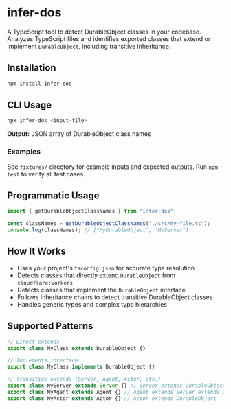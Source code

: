 # infer-dos

A TypeScript tool to detect DurableObject classes in your codebase. Analyzes TypeScript files and identifies exported classes that extend or implement `DurableObject`, including transitive inheritance.

## Installation

```bash
npm install infer-dos
```

## CLI Usage

```bash
npx infer-dos <input-file>
```

**Output:** JSON array of DurableObject class names

### Examples

See `fixtures/` directory for example inputs and expected outputs. Run `npm test` to verify all test cases.

## Programmatic Usage

```typescript
import { getDurableObjectClassNames } from "infer-dos";

const classNames = getDurableObjectClassNames("./src/my-file.ts");
console.log(classNames); // ["MyDurableObject", "MyServer"]
```

## How It Works

- Uses your project's `tsconfig.json` for accurate type resolution
- Detects classes that directly extend `DurableObject` from `cloudflare:workers`
- Detects classes that implement the `DurableObject` interface
- Follows inheritance chains to detect transitive DurableObject classes
- Handles generic types and complex type hierarchies

## Supported Patterns

```typescript
// Direct extends
export class MyClass extends DurableObject {}

// Implements interface
export class MyClass implements DurableObject {}

// Transitive extends (Server, Agent, Actor, etc.)
export class MyServer extends Server {} // Server extends DurableObject
export class MyAgent extends Agent {} // Agent extends Server extends DurableObject
export class MyActor extends Actor {} // Actor extends DurableObject
```
